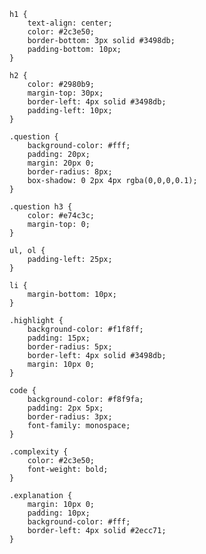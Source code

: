     h1 {
        text-align: center;
        color: #2c3e50;
        border-bottom: 3px solid #3498db;
        padding-bottom: 10px;
    }

    h2 {
        color: #2980b9;
        margin-top: 30px;
        border-left: 4px solid #3498db;
        padding-left: 10px;
    }

    .question {
        background-color: #fff;
        padding: 20px;
        margin: 20px 0;
        border-radius: 8px;
        box-shadow: 0 2px 4px rgba(0,0,0,0.1);
    }

    .question h3 {
        color: #e74c3c;
        margin-top: 0;
    }

    ul, ol {
        padding-left: 25px;
    }

    li {
        margin-bottom: 10px;
    }

    .highlight {
        background-color: #f1f8ff;
        padding: 15px;
        border-radius: 5px;
        border-left: 4px solid #3498db;
        margin: 10px 0;
    }

    code {
        background-color: #f8f9fa;
        padding: 2px 5px;
        border-radius: 3px;
        font-family: monospace;
    }

    .complexity {
        color: #2c3e50;
        font-weight: bold;
    }

    .explanation {
        margin: 10px 0;
        padding: 10px;
        background-color: #fff;
        border-left: 4px solid #2ecc71;
    }
</style>
